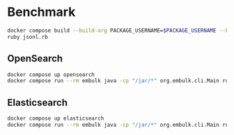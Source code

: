 # Benchmark

```sh
docker compose build --build-arg PACKAGE_USERNAME=$PACKAGE_USERNAME --build-arg PACKAGE_TOKEN=$PACKAGE_TOKEN embulk
ruby jsonl.rb
```

## OpenSearch

```sh
docker compose up opensearch
docker compose run --rm embulk java -cp "/jar/*" org.embulk.cli.Main run -b /embulk /bench/opensearch.yml
```

## Elasticsearch

```sh
docker compose up elasticsearch
docker compose run --rm embulk java -cp "/jar/*" org.embulk.cli.Main run -b /embulk /bench/elasticsearch.yml
```
